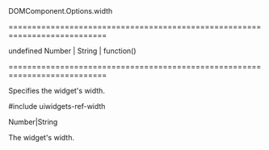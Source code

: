 <!--id-->DOMComponent.Options.width<!--/id-->
===========================================================================
<!--default-->undefined<!--/default-->
<!--type-->Number | String | function()<!--/type-->
===========================================================================

<!--shortDescription-->
Specifies the widget's width.
<!--/shortDescription-->

<!--fullDescription-->
#include uiwidgets-ref-width
<!--/fullDescription-->
<!--typeFunctionReturnType-->Number|String<!--/typeFunctionReturnType-->
<!--typeFunctionReturnDescription-->
The widget's width.
<!--/typeFunctionReturnDescription-->
